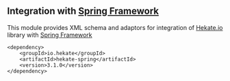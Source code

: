 ## Integration with [Spring Framework](https://projects.spring.io/spring-framework/)
 
This module provides XML schema and adaptors for integration of [Hekate.io](https://github.com/hekate-io/hekate) library
with [Spring Framework](https://projects.spring.io/spring-framework/) 

 
 ```
 <dependency>
     <groupId>io.hekate</groupId>
     <artifactId>hekate-spring</artifactId>
     <version>3.1.0</version>
 </dependency>
 ```
